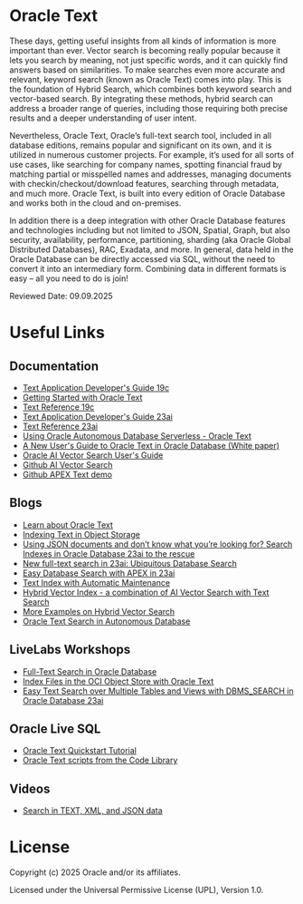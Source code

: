 # Oracle Text

These days, getting useful insights from all kinds of information is more important than ever. Vector search is becoming really popular because it lets you search by meaning, not just specific words, and it can quickly find answers based on similarities. To make searches even more accurate and relevant, keyword search (known as Oracle Text) comes into play. This is the foundation of Hybrid Search, which combines both keyword search and vector-based search. By integrating these methods, hybrid search can address a broader range of queries, including those requiring both precise results and a deeper understanding of user intent.

Nevertheless, Oracle Text, Oracle’s full-text search tool, included in all database editions, remains popular and significant on its own, and it is utilized in numerous customer projects. For example, it’s used for all sorts of use cases, like searching for company names, spotting financial fraud by matching partial or misspelled names and addresses, managing documents with checkin/checkout/download features, searching through metadata, and much more. Oracle Text, is built into every edition of Oracle Database and works both in the cloud and on-premises.  

In addition there is a deep integration with other Oracle Database features and technologies including but not limited to JSON, Spatial, Graph, but also security, availability, performance, partitioning, sharding (aka Oracle Global Distributed Databases), RAC, Exadata, and more. In general, data held in the Oracle Database can be directly accessed via SQL, without the need to convert it into an intermediary form. Combining data in different formats is easy – all you need to do is join! 

Reviewed Date: 09.09.2025

# Useful Links

## Documentation  
 
- [Text Application Developer's Guide 19c](https://docs.oracle.com/en/database/oracle/oracle-database/19/ccapp/index.html)
- [Getting Started with Oracle Text](https://docs.oracle.com/en/database/oracle/oracle-database/19/ccapp/getting-started-with-oracle-text.html#GUID-D954F00B-1019-475A-ACD6-82E32DE8773B)
- [Text Reference 19c](https://docs.oracle.com/en/database/oracle/oracle-database/19/ccref/index.html)
- [Text Application Developer's Guide 23ai](https://docs.oracle.com/en/database/oracle/oracle-database/23/ccapp/index.html)
- [Text Reference 23ai](https://docs.oracle.com/en/database/oracle/oracle-database/23/ccref/index.html)
- [Using Oracle Autonomous Database Serverless - Oracle Text](https://docs.oracle.com/en/cloud/paas/autonomous-database/serverless/adbsb/autonomous-oracle-text.html)
- [A New User's Guide to Oracle Text in Oracle Database (White paper)](https://www.oracle.com/a/otn/docs/newusersguidetooracletext.pdf) 
- [Oracle AI Vector Search User's Guide](https://docs.oracle.com/en/database/oracle/oracle-database/23/vecse/index.html)
- [Github AI Vector Search](https://github.com/oracle-devrel/technology-engineering/tree/main/data-platform/core-converged-db/ai-vector-search)
- [Github APEX Text demo](https://github.com/chipbaber/apex_textdemo)

## Blogs

- [Learn about Oracle Text](https://blogs.oracle.com/database/post/learn-about-oracle-text)
- [Indexing Text in Object Storage](https://blogs.oracle.com/datawarehousing/post/indexing-text-object-storage)
- [Using JSON documents and don’t know what you’re looking for? Search Indexes in Oracle Database 23ai to the rescue](https://blogs.oracle.com/database/post/23c-search-index)
- [New full-text search in 23ai: Ubiquitous Database Search](https://blogs.oracle.com/coretec/post/ubiquitous-database-search-in-23c)
- [Easy Database Search with APEX in 23ai](https://blogs.oracle.com/coretec/post/easy-database-search-with-apex-in-23c)
- [Text Index with Automatic Maintenance](https://blogs.oracle.com/coretec/post/text-index-with-automatic-maintenance)
- [Hybrid Vector Index - a combination of AI Vector Search with Text Search](https://blogs.oracle.com/coretec/post/hybrid-vector-index-the-combination-of-full-text-and-semantic-vector-search)
- [More Examples on Hybrid Vector Search](https://blogs.oracle.com/coretec/post/more-examples-on-hybrid-vector-search)
- [Oracle Text Search in Autonomous Database](https://blogs.oracle.com/coretec/post/oracle-text-search-in-autonomous-database)

## LiveLabs Workshops

- [Full-Text Search in Oracle Database](https://apexapps.oracle.com/pls/apex/r/dbpm/livelabs/view-workshop?wid=3286&clear=RR,180&session=108664404207439)
- [Index Files in the OCI Object Store with Oracle Text](https://apexapps.oracle.com/pls/apex/r/dbpm/livelabs/view-workshop?wid=3537&clear=RR,180&session=113661389345021)
- [Easy Text Search over Multiple Tables and Views with DBMS_SEARCH in Oracle Database 23ai](https://apexapps.oracle.com/pls/apex/r/dbpm/livelabs/view-workshop?wid=3721&clear=RR,180&session=10138919379439)
  
## Oracle Live SQL

- [Oracle Text Quickstart Tutorial](https://livesql.oracle.com/apex/livesql/file/tutorial_IHF3DMUBR01852DBZFYKUZF3Q.html)
- [Oracle Text scripts from the Code Library](https://livesql.oracle.com/apex/f?p=590:49::::RP,49:P49_SEARCH:Oracle%20text)


## Videos

- [Search in TEXT, XML, and JSON data](https://youtu.be/zmR9zq1zMJQ)


# License

Copyright (c) 2025 Oracle and/or its affiliates.

Licensed under the Universal Permissive License (UPL), Version 1.0.
